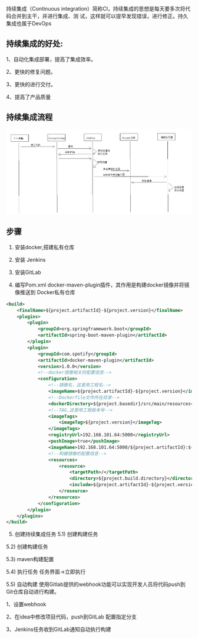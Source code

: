 持续集成（Continuous integration）简称CI，持续集成的思想是每天要多次将代码合并到主干，并进行集成、测
试，这样就可以提早发现错误，进行修正。持久集成也属于DevOps

## 持续集成的好处:

1、自动化集成部署，提高了集成效率。

2、更快的修复问题。

3、更快的进行交付。

4、提高了产品质量


## 持续集成流程
![image](devOps_flow.png)

## 步骤
1. 安装docker,搭建私有仓库

2. 安装 Jenkins

3. 安装GitLab

4. 编写Pom.xml
docker-maven-plugin插件，其作用是构建docker镜像并将镜像推送到
Docker私有仓库

```xml
<build>
    <finalName>${project.artifactId}‐${project.version}</finalName>
    <plugins>
        <plugin>
            <groupId>org.springframework.boot</groupId>
            <artifactId>spring‐boot‐maven‐plugin</artifactId>
        </plugin>
        <plugin>
            <groupId>com.spotify</groupId>
            <artifactId>docker‐maven‐plugin</artifactId>
            <version>1.0.0</version>
            <!--docker镜像相关的配置信息-->
            <configuration>
                <!--镜像名，这里用工程名-->
                <imageName>${project.artifactId}‐${project.version}</imageName>
                <!--Dockerfile文件所在目录-->
                <dockerDirectory>${project.basedir}/src/main/resources</dockerDirectory>
                <!--TAG,这里用工程版本号-->
                <imageTags>
                    <imageTag>${project.version}</imageTag>
                </imageTags>
                <registryUrl>192.168.101.64:5000</registryUrl>
                <pushImage>true</pushImage>
                <imageName>192.168.101.64:5000/${project.artifactId}:${project.version}</imageName>
                <!--构建镜像的配置信息-->
                <resources>
                    <resource>
                        <targetPath>/</targetPath>
                        <directory>${project.build.directory}</directory>
                        <include>${project.artifactId}‐${project.version}.jar</include>
                    </resource>
                </resources>
            </configuration>
        </plugin>
    </plugins>
</build>
```

5. 创建持续集成任务
5.1) 创建构建任务

5.2) 创建构建任务

5.3) maven构建配置

5.4) 执行任务
任务界面->立即执行

5.5) 自动构建
使用Gitlab提供的webhook功能可以实现开发人员将代码push到Git仓库自动进行构建。

1、设置webhook


2、在idea中修改项目代码，push到GitLab
配置指定分支

3、Jenkins任务收到GitLab通知自动执行构建